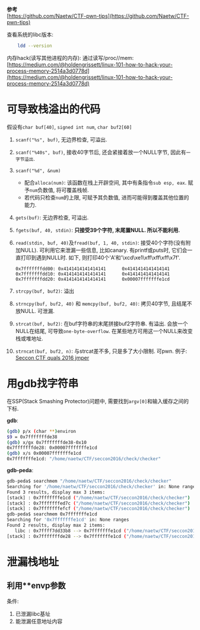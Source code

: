 **参考**<br>
[https://github.com/Naetw/CTF-pwn-tips](https://github.com/Naetw/CTF-pwn-tips)

查看系统的libc版本:
```sh
    ldd --version
```
内存hack(读写其他进程的内存):
通过读写/proc/<pid>/mem: [https://medium.com/@holdengrissett/linux-101-how-to-hack-your-process-memory-2514a3d0778d](https://medium.com/@holdengrissett/linux-101-how-to-hack-your-process-memory-2514a3d0778d)

# 可导致栈溢出的代码
假设有`char buf[40]`, `signed int num`, `char buf2[60]`
1. `scanf("%s", buf)`, 无边界检查, 可溢出.
2. `scanf("%40s", buf)`, 接收40字节后, 还会紧接着放一个NULL字节, 因此有`一字节溢出`.
3. `scanf("%d", &num)`
    * 配合`alloca(num)`: 该函数在栈上开辟空间, 其中有条指令`sub esp, eax`. 赋予`num`负数值, 将可覆盖栈帧.
    * 若代码只检查`num`的上限, 可赋予其负数值, 进而可能得到覆盖其他位置的能力.
4. `gets(buf)`: 无边界检查, 可溢出.
5. `fgets(buf, 40, stdin)`: **只接受39个字符, 末尾置NULL. 所以不能利用.**
6. `read(stdin, buf, 40)`及`fread(buf, 1, 40, stdin)`: 接受40个字符(没有附加NULL). 可利用它来泄漏一些信息, 比如canary. 有printf或puts时, 它们会一直打印到遇到NULL时. 如下, 则打印40个'A'和'\xcd\xe1\xff\xff\xff\x7f'.

    ```
    0x7fffffffdd00: 0x4141414141414141      0x4141414141414141
    0x7fffffffdd10: 0x4141414141414141      0x4141414141414141
    0x7fffffffdd20: 0x4141414141414141      0x00007fffffffe1cd
    ```
7. `strcpy(buf, buf2)`: 溢出
8. `strncpy(buf, buf2, 40)` 和 `memcpy(buf, buf2, 40)`: 拷贝40字节, 且结尾不放NULL. 可泄漏.
9. `strcat(buf, buf2)`: 在buf字符串的末尾拼接buf2字符串. 有溢出. 会放一个NULL在结尾, 可导致`one-byte-overflow`. 在某些地方可用这一个NULL来改变栈或堆地址.
10. `strncat(buf, buf2, n)`: 与strcat差不多, 只是多了大小限制. 可pwn. 例子: [Seccon CTF quals 2016 jmper](https://github.com/ctfs/write-ups-2016/tree/master/seccon-ctf-quals-2016/exploit/jmper-300)

# 用gdb找字符串
在SSP(Stack Smashing Protector)问题中, 需要找到`argv[0]`和输入缓存之间的下标.

**gdb**:

```sh
(gdb) p/x (char **)environ
$9 = 0x7fffffffde38
(gdb) x/gx 0x7fffffffde38-0x10
0x7fffffffde28: 0x00007fffffffe1cd
(gdb) x/s 0x00007fffffffe1cd
0x7fffffffe1cd: "/home/naetw/CTF/seccon2016/check/checker"
```

**gdb-peda**:

```sh
gdb-peda$ searchmem "/home/naetw/CTF/seccon2016/check/checker"
Searching for '/home/naetw/CTF/seccon2016/check/checker' in: None ranges
Found 3 results, display max 3 items:
[stack] : 0x7fffffffe1cd ("/home/naetw/CTF/seccon2016/check/checker")
[stack] : 0x7fffffffed7c ("/home/naetw/CTF/seccon2016/check/checker")
[stack] : 0x7fffffffefcf ("/home/naetw/CTF/seccon2016/check/checker")
gdb-peda$ searchmem 0x7fffffffe1cd
Searching for '0x7fffffffe1cd' in: None ranges
Found 2 results, display max 2 items:
   libc : 0x7ffff7dd33b8 --> 0x7fffffffe1cd ("/home/naetw/CTF/seccon2016/check/checker")
[stack] : 0x7fffffffde28 --> 0x7fffffffe1cd ("/home/naetw/CTF/seccon2016/check/checker")
```


# 泄漏栈地址
## 利用**envp参数
条件:
1. 已泄漏libc基址
2. 能泄漏任意地址内容
